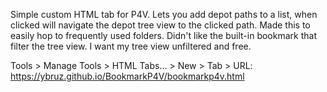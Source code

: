 Simple custom HTML tab for P4V. Lets you add depot paths to a list, when clicked will navigate the depot tree view to the clicked path.
Made this to easily hop to frequently used folders. Didn't like the built-in bookmark that filter the tree view. I want my tree view unfiltered and free.

Tools > Manage Tools > HTML Tabs... > New > Tab > URL: https://ybruz.github.io/BookmarkP4V/bookmarkp4v.html
